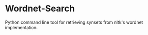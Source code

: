 # Wordnet-Search
Python command line tool for retrieving synsets from nltk's wordnet implementation.
